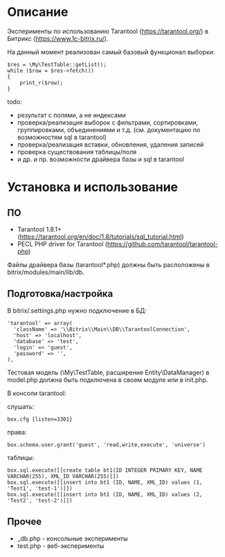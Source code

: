 Описание
========

Эксперименты по использованию Tarantool (https://tarantool.org/) в Битрикс (https://www.1c-bitrix.ru/).

На данный момент реализован самый базовый функционал выборки:
```
$res = \My\TestTable::getList();
while ($row = $res->fetch())
{
	print_r($row);
}
```

todo:
- результат с полями, а не индексами
- проверка/реализация выборок с фильтрами, сортировками, группировками, объединениями и т.д. (см. документацию по возможностям sql в tarantool)
- проверка/реализация вставки, обновления, удаления записей
- проверка существования таблицы/поля
- и др. и пр. возможности драйвера базы и sql в tarantool

Установка и использование
=========================

ПО
--

- Tarantool 1.8.1+ (https://tarantool.org/en/doc/1.8/tutorials/sql_tutorial.html)
- PECL PHP driver for Tarantool (https://github.com/tarantool/tarantool-php)

Файлы драйвера базы (tarantool*.php) должны быть расположены в bitrix/modules/main/lib/db.

Подготовка/настройка
--------------------

В bitrix/.settings.php нужно подключение в БД:
```
'tarantool' => array(
  'className' => '\\Bitrix\\Main\\DB\\TarantoolConnection',
  'host' => 'localhost',
  'database' => 'test',
  'login' => 'guest',
  'password' => '',
),
```

Тестовая модель (\My\TestTable, расширение Entity\DataManager) в model.php должна быть подключена в своем модуле или в init.php.

В консоли tarantool:

слушать:
```
box.cfg {listen=3301}
```

права:
```
box.schema.user.grant('guest', 'read,write,execute', 'universe')
```

таблицы:
```
box.sql.execute([[create table bt1(ID INTEGER PRIMARY KEY, NAME VARCHAR(255), XML_ID VARCHAR(255)]])
box.sql.execute([[insert into bt1 (ID, NAME, XML_ID) values (1, 'Test1', 'test-1')]])
box.sql.execute([[insert into bt1 (ID, NAME, XML_ID) values (2, 'Test2', 'test-2')]])
```

Прочее
------

- _db.php - консольные эксперименты
- test.php - веб-эксперименты
